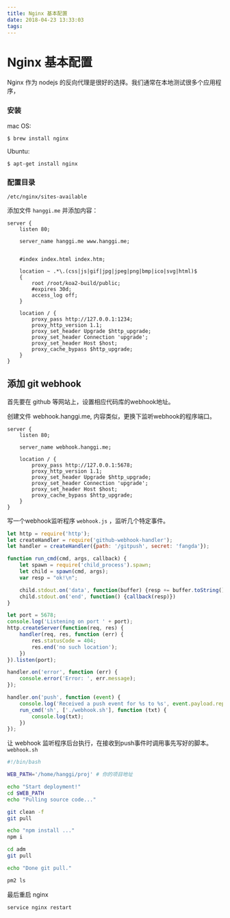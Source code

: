 ```yaml
---
title: Nginx 基本配置
date: 2018-04-23 13:33:03
tags:
---
```



# Nginx 基本配置 #

Nginx 作为 nodejs 的反向代理是很好的选择。我们通常在本地测试很多个应用程序，


<!-- more -->


### 安装 ###

mac OS:

```
$ brew install nginx
```

Ubuntu:
```
$ apt-get install nginx
```

### 配置目录 ###

```
/etc/nginx/sites-available
```

添加文件 `hanggi.me` 并添加内容：

```
server {
    listen 80;

    server_name hanggi.me www.hanggi.me;


    #index index.html index.htm;

    location ~ .*\.(css|js|gif|jpg|jpeg|png|bmp|ico|svg|html)$
    {
        root /root/koa2-build/public;
        #expires 30d;
        access_log off;
    }

    location / {
        proxy_pass http://127.0.0.1:1234;
        proxy_http_version 1.1;
        proxy_set_header Upgrade $http_upgrade;
        proxy_set_header Connection 'upgrade';
        proxy_set_header Host $host;
        proxy_cache_bypass $http_upgrade;
    }
}
```


## 添加 git webhook ##

首先要在 github 等网站上，设置相应代码库的webhook地址。

创建文件 webhook.hanggi.me, 内容类似，更换下监听webhook的程序端口。

```
server {
    listen 80;

    server_name webhook.hanggi.me;

    location / {
        proxy_pass http://127.0.0.1:5678;
        proxy_http_version 1.1;
        proxy_set_header Upgrade $http_upgrade;
        proxy_set_header Connection 'upgrade';
        proxy_set_header Host $host;
        proxy_cache_bypass $http_upgrade;
    }
}
```

写一个webhook监听程序 `webhook.js` ，监听几个特定事件。

```js
let http = require('http');
let createHandler = require('github-webhook-handler');
let handler = createHandler({path: '/gitpush', secret: 'fangda'});

function run_cmd(cmd, args, callback) {
    let spawn = require('child_process').spawn;
    let child = spawn(cmd, args);
    var resp = "ok!\n";

    child.stdout.on('data', function(buffer) {resp += buffer.toString();})
    child.stdout.on('end', function() {callback(resp)})
}

let port = 5678;
console.log('Listening on port ' + port);
http.createServer(function(req, res) {
    handler(req, res, function (err) {
        res.statusCode = 404;
        res.end('no such location');
    })
}).listen(port);

handler.on('error', function (err) {
    console.error('Error: ', err.message);
});

handler.on('push', function (event) {
    console.log('Received a push event for %s to %s', event.payload.repository.name, event.payload.ref);
    run_cmd('sh', ['./webhook.sh'], function (txt) {
        console.log(txt);
    })
});
```

让 webhook 监听程序后台执行，在接收到push事件时调用事先写好的脚本。`webhook.sh`

```sh
#!/bin/bash

WEB_PATH='/home/hanggi/proj' # 你的项目地址

echo "Start deployment!"
cd $WEB_PATH
echo "Pulling source code..."

git clean -f
git pull

echo "npm install ..."
npm i

cd adm
git pull

echo "Done git pull."

pm2 ls
```


最后重启 nginx

```
service nginx restart
```